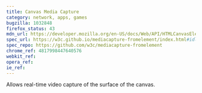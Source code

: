 ```yaml
---
title: Canvas Media Capture
category: network, apps, games
bugzilla: 1032848
firefox_status: 43
mdn_url: https://developer.mozilla.org/en-US/docs/Web/API/HTMLCanvasElement/captureStream
spec_url: https://w3c.github.io/mediacapture-fromelement/index.html#idl-def-CanvasCaptureMediaStream
spec_repo: https://github.com/w3c/mediacapture-fromelement
chrome_ref: 4817998447640576
webkit_ref:
opera_ref:
ie_ref:
---
```


Allows real-time video capture of the surface of the canvas.
